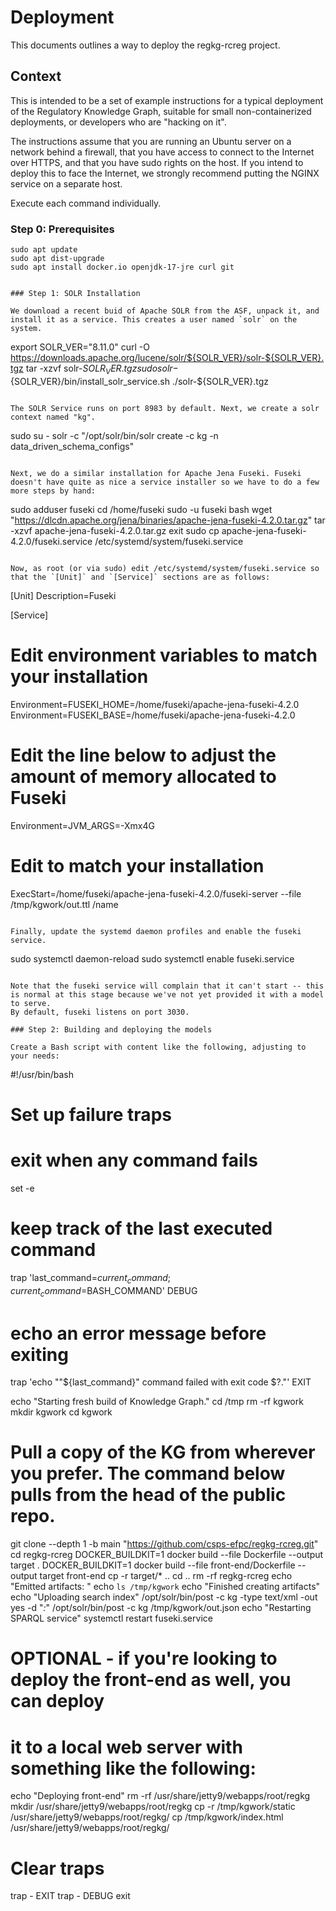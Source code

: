 # Deployment

This documents outlines a way to deploy the regkg-rcreg project.

## Context

This is intended to be a set of example instructions for a typical deployment of the Regulatory Knowledge Graph, suitable for small non-containerized deployments, or developers who are "hacking on it".

The instructions assume that you are running an Ubuntu server on a network behind a firewall, that you have access to connect to the Internet over HTTPS, and that you have sudo rights on the host. If you intend to deploy this to face the Internet, we strongly recommend putting the NGINX service on a separate host.

Execute each command individually.

### Step 0: Prerequisites
```
sudo apt update
sudo apt dist-upgrade
sudo apt install docker.io openjdk-17-jre curl git


### Step 1: SOLR Installation

We download a recent buid of Apache SOLR from the ASF, unpack it, and install it as a service. This creates a user named `solr` on the system.
```
export SOLR_VER="8.11.0"
curl -O https://downloads.apache.org/lucene/solr/${SOLR_VER}/solr-${SOLR_VER}.tgz
tar -xzvf solr-${SOLR_VER}.tgz
sudo solr-${SOLR_VER}/bin/install_solr_service.sh ./solr-${SOLR_VER}.tgz
```

The SOLR Service runs on port 8983 by default. Next, we create a solr context named "kg".
```
sudo su - solr -c "/opt/solr/bin/solr create -c kg -n data_driven_schema_configs" 
```

Next, we do a similar installation for Apache Jena Fuseki. Fuseki doesn't have quite as nice a service installer so we have to do a few more steps by hand:
```
sudo adduser fuseki
cd /home/fuseki
sudo -u fuseki bash
wget "https://dlcdn.apache.org/jena/binaries/apache-jena-fuseki-4.2.0.tar.gz"
tar -xzvf apache-jena-fuseki-4.2.0.tar.gz
exit
sudo cp apache-jena-fuseki-4.2.0/fuseki.service /etc/systemd/system/fuseki.service 
```

Now, as root (or via sudo) edit /etc/systemd/system/fuseki.service so that the `[Unit]` and `[Service]` sections are as follows:
```
[Unit]
Description=Fuseki

[Service]
# Edit environment variables to match your installation
Environment=FUSEKI_HOME=/home/fuseki/apache-jena-fuseki-4.2.0
Environment=FUSEKI_BASE=/home/fuseki/apache-jena-fuseki-4.2.0
# Edit the line below to adjust the amount of memory allocated to Fuseki
Environment=JVM_ARGS=-Xmx4G
# Edit to match your installation
ExecStart=/home/fuseki/apache-jena-fuseki-4.2.0/fuseki-server --file /tmp/kgwork/out.ttl /name 
```

Finally, update the systemd daemon profiles and enable the fuseki service.
```
sudo systemctl daemon-reload
sudo systemctl enable fuseki.service
```

Note that the fuseki service will complain that it can't start -- this is normal at this stage because we've not yet provided it with a model to serve.
By default, fuseki listens on port 3030.

### Step 2: Building and deploying the models

Create a Bash script with content like the following, adjusting to your needs:

```
#!/usr/bin/bash

# Set up failure traps
# exit when any command fails
set -e

# keep track of the last executed command
trap 'last_command=$current_command; current_command=$BASH_COMMAND' DEBUG
# echo an error message before exiting
trap 'echo "\"${last_command}\" command failed with exit code $?."' EXIT

echo "Starting fresh build of Knowledge Graph."
cd /tmp
rm -rf kgwork
mkdir kgwork
cd kgwork
# Pull a copy of the KG from wherever you prefer. The command below pulls from the head of the public repo.
git clone --depth 1 -b main "https://github.com/csps-efpc/regkg-rcreg.git"
cd regkg-rcreg
DOCKER_BUILDKIT=1 docker build --file Dockerfile --output target .
DOCKER_BUILDKIT=1 docker build --file front-end/Dockerfile --output target front-end
cp -r target/* ..
cd ..
rm -rf regkg-rcreg
echo "Emitted artifacts: "
echo `ls /tmp/kgwork`
echo "Finished creating artifacts"
echo "Uploading search index"
/opt/solr/bin/post -c kg -type text/xml -out yes -d "<delete><query>*:*</query></delete>"
/opt/solr/bin/post -c kg /tmp/kgwork/out.json
echo "Restarting SPARQL service"
systemctl restart fuseki.service

# OPTIONAL - if you're looking to deploy the front-end as well, you can deploy 
# it to a local web server with something like the following:
echo "Deploying front-end"
rm -rf /usr/share/jetty9/webapps/root/regkg
mkdir /usr/share/jetty9/webapps/root/regkg
cp -r /tmp/kgwork/static /usr/share/jetty9/webapps/root/regkg/
cp /tmp/kgwork/index.html /usr/share/jetty9/webapps/root/regkg/

# Clear traps
trap - EXIT
trap - DEBUG
exit
```